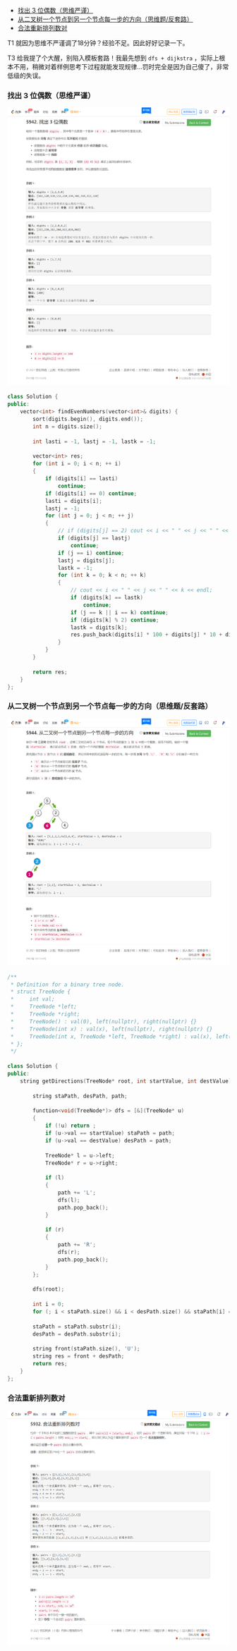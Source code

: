 
<!-- @import "[TOC]" {cmd="toc" depthFrom=1 depthTo=6 orderedList=false} -->

<!-- code_chunk_output -->

- [找出 3 位偶数（思维严谨）](#找出-3-位偶数思维严谨)
- [从二叉树一个节点到另一个节点每一步的方向（思维题/反套路）](#从二叉树一个节点到另一个节点每一步的方向思维题反套路)
- [合法重新排列数对](#合法重新排列数对)

<!-- /code_chunk_output -->

T1 就因为思维不严谨调了18分钟？经验不足。因此好好记录一下。

T3 给我提了个大醒，别陷入模板套路！我最先想到 `dfs + dijkstra` ，实际上根本不用，稍微对着样例思考下过程就能发现规律...罚时完全是因为自己傻了，非常低级的失误。

### 找出 3 位偶数（思维严谨）

![](./images/leetcode-cn.com_contest_weekly-contest-270_problems_finding-3-digit-even-numbers_.png)

```cpp
class Solution {
public:
    vector<int> findEvenNumbers(vector<int>& digits) {
        sort(digits.begin(), digits.end());
        int n = digits.size();
        
        int lasti = -1, lastj = -1, lastk = -1;
        
        vector<int> res;
        for (int i = 0; i < n; ++ i)
        {
            if (digits[i] == lasti)
                continue;
            if (digits[i] == 0) continue;
            lasti = digits[i];
            lastj = -1;
            for (int j = 0; j < n; ++ j)
            {
                // if (digits[j] == 2) cout << i << " " << j << " " << endl;
                if (digits[j] == lastj)
                    continue;
                if (j == i) continue;
                lastj = digits[j];
                lastk = -1;
                for (int k = 0; k < n; ++ k)
                {
                    // cout << i << " " << j << " " << k << endl;
                    if (digits[k] == lastk)
                        continue;
                    if (j == k || i == k) continue;
                    if (digits[k] % 2) continue;
                    lastk = digits[k];
                    res.push_back(digits[i] * 100 + digits[j] * 10 + digits[k]);
                }
            }
        }
        
        return res;
    }
};
```

### 从二叉树一个节点到另一个节点每一步的方向（思维题/反套路）

![](./images/leetcode-cn.com_contest_weekly-contest-270_problems_step-by-step-directions-from-a-binary-tree-node-to-another_.png)

```cpp
/**
 * Definition for a binary tree node.
 * struct TreeNode {
 *     int val;
 *     TreeNode *left;
 *     TreeNode *right;
 *     TreeNode() : val(0), left(nullptr), right(nullptr) {}
 *     TreeNode(int x) : val(x), left(nullptr), right(nullptr) {}
 *     TreeNode(int x, TreeNode *left, TreeNode *right) : val(x), left(left), right(right) {}
 * };
 */

class Solution {
public:
    string getDirections(TreeNode* root, int startValue, int destValue) {
        
        string staPath, desPath, path;

        function<void(TreeNode*)> dfs = [&](TreeNode* u)
        {
            if (!u) return ;
            if (u->val == startValue) staPath = path;
            if (u->val == destValue) desPath = path;

            TreeNode* l = u->left;
            TreeNode* r = u->right;

            if (l)
            {
                path += 'L';
                dfs(l);
                path.pop_back();
            }
            
            if (r)
            {
                path += 'R';
                dfs(r);
                path.pop_back();
            }
        };

        dfs(root);
        
        int i = 0;
        for (; i < staPath.size() && i < desPath.size() && staPath[i] == desPath[i]; ++ i);
        
        staPath = staPath.substr(i);
        desPath = desPath.substr(i);

        string front(staPath.size(), 'U');
        string res = front + desPath;
        return res;
    }
};
```

### 合法重新排列数对

![](./images/leetcode-cn.com_contest_weekly-contest-270_problems_valid-arrangement-of-pairs_.png)

```cpp

```
